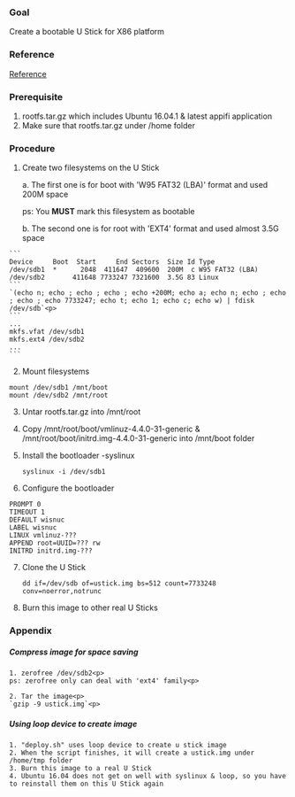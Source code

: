 ### Goal
Create a bootable U Stick for X86 platform

### Reference
[Reference](http://www.richud.com/wiki/Ubuntu_Create_Hard_Drive_Image)

### Prerequisite
  1. rootfs.tar.gz which includes Ubuntu 16.04.1 & latest appifi application
  2. Make sure that rootfs.tar.gz under /home folder

### Procedure
  1. Create two filesystems on the U Stick<p>
    a. The first one is for boot with  'W95 FAT32 (LBA)' format and used 200M space<p>
      ps: You **MUST** mark this filesystem as bootable<p>
    b. The second one is for root with  'EXT4' format and used almost 3.5G space<p>
    
    ```
    Device     Boot  Start     End Sectors  Size Id Type
    /dev/sdb1  *      2048  411647  409600  200M  c W95 FAT32 (LBA)
    /dev/sdb2       411648 7733247 7321600  3.5G 83 Linux
    ```
    `(echo n; echo ; echo ; echo ; echo +200M; echo a; echo n; echo ; echo ; echo ; echo 7733247; echo t; echo 1; echo c; echo w) | fdisk /dev/sdb`<p>
    ```
    ...
    mkfs.vfat /dev/sdb1
    mkfs.ext4 /dev/sdb2
    ...
    ```

  2. Mount filesystems
  ```
  mount /dev/sdb1 /mnt/boot
  mount /dev/sdb2 /mnt/root
  ```
  
  3. Untar rootfs.tar.gz into /mnt/root

  4. Copy /mnt/root/boot/vmlinuz-4.4.0-31-generic & /mnt/root/boot/initrd.img-4.4.0-31-generic into /mnt/boot folder

  5. Install the bootloader -syslinux<p>
  `syslinux -i /dev/sdb1`<p>

  6. Configure the bootloader<p>
  ```
  PROMPT 0
  TIMEOUT 1
  DEFAULT wisnuc
  LABEL wisnuc
  LINUX vmlinuz-???
  APPEND root=UUID=??? rw
  INITRD initrd.img-???  
  ```
  
  7. Clone the U Stick<p>
  `dd if=/dev/sdb of=ustick.img bs=512 count=7733248 conv=noerror,notrunc`<p>  
  
  8. Burn this image to other real U Sticks

### Appendix
  ##### Compress image for space saving
    1. zerofree /dev/sdb2<p>
    ps: zerofree only can deal with 'ext4' family<p>
  
    2. Tar the image<p>
    `gzip -9 ustick.img`<p>
    
  ##### Using loop device to create image
    1. "deploy.sh" uses loop device to create u stick image
    2. When the script finishes, it will create a ustick.img under /home/tmp folder
    3. Burn this image to a real U Stick
    4. Ubuntu 16.04 does not get on well with syslinux & loop, so you have to reinstall them on this U Stick again
